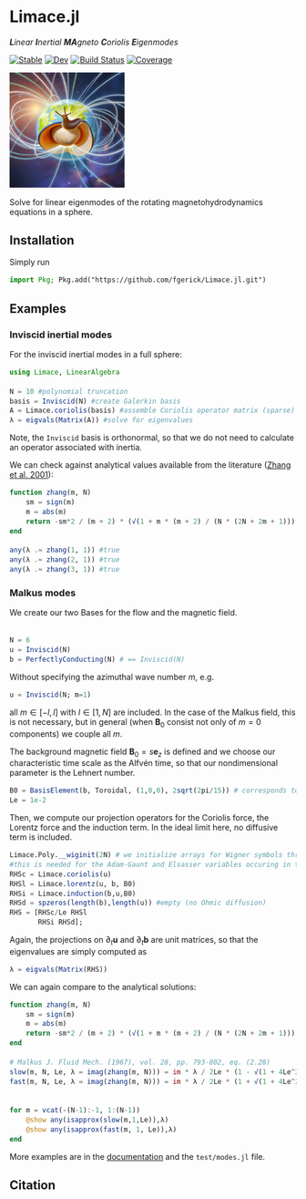 # Limace.jl
<!-- _**Li**near **m**odes **a**t the **c**ore of **E**arth_ -->
_**L**inear **I**nertial **MA**gneto **C**oriolis **E**igenmodes_
<!-- _**L**inear **I**nertial **M**agneto **A**rchimedes **C**oriolis **E**igenmodes_ -->

[![Stable](https://img.shields.io/badge/docs-stable-blue.svg)](https://fgerick.github.io/Limace.jl/stable/) [![Dev](https://img.shields.io/badge/docs-dev-blue.svg)](https://fgerick.github.io/Limace.jl/dev/) [![Build Status](https://github.com/fgerick/Limace.jl/actions/workflows/CI.yml/badge.svg?branch=main)](https://github.com/fgerick/Limace.jl/actions/workflows/CI.yml?query=branch%3Amain) [![Coverage](https://codecov.io/gh/fgerick/Limace.jl/branch/main/graph/badge.svg)](https://codecov.io/gh/fgerick/Limace.jl)

<img src="limace_logo.jpg" width="40%">

Solve for linear eigenmodes of the rotating magnetohydrodynamics equations in a sphere.

## Installation
Simply run
```julia
import Pkg; Pkg.add("https://github.com/fgerick/Limace.jl.git")
```

## Examples 

### Inviscid inertial modes

For the inviscid inertial modes in a full sphere:
```julia
using Limace, LinearAlgebra

N = 10 #polynomial truncation
basis = Inviscid(N) #create Galerkin basis
A = Limace.coriolis(basis) #assemble Coriolis operator matrix (sparse)
λ = eigvals(Matrix(A)) #solve for eigenvalues
```
Note, the `Inviscid` basis is orthonormal, so that we do not need to calculate an operator associated with inertia.

We can check against analytical values available from the literature ([Zhang et al. 2001](https://doi.org/10.1017/S0022112001004049)):
```julia
function zhang(m, N) 
	sm = sign(m)
	m = abs(m)
	return -sm*2 / (m + 2) * (√(1 + m * (m + 2) / (N * (2N + 2m + 1))) - 1) * im
end

any(λ .≈ zhang(1, 1)) #true
any(λ .≈ zhang(2, 1)) #true
any(λ .≈ zhang(3, 1)) #true

```

### Malkus modes

We create our two Bases for the flow and the magnetic field.
```julia

N = 6
u = Inviscid(N)
b = PerfectlyConducting(N) # == Inviscid(N)
```
Without specifying the azimuthal wave number $m$, e.g. 
```julia
u = Inviscid(N; m=1)
```
all $m \in [-l,l]$ with $l \in [1,N]$ are included. In the case of the Malkus field, this is not necessary, but in general (when $\mathbf{B}_0$ consist not only of $m=0$ components) we couple all $m$.

The background magnetic field $\mathbf{B}_0 = s \mathbf{e}_z$ is defined and we choose our characteristic time scale as the Alfvén time, so that our nondimensional parameter is the Lehnert number.
```julia
B0 = BasisElement(b, Toroidal, (1,0,0), 2sqrt(2pi/15)) # corresponds to B_0 = s e_z
Le = 1e-2
```
Then, we compute our projection operators for the Coriolis force, the Lorentz force and the induction term. In the ideal limit here, no diffusive term is included.
```julia
Limace.Poly.__wiginit(2N) # we initialize arrays for Wigner symbols through Wigxjpf.jl
#this is needed for the Adam-Gaunt and Elsasser variables occuring in the lorentz and induction terms.
RHSc = Limace.coriolis(u)
RHSl = Limace.lorentz(u, b, B0)
RHSi = Limace.induction(b,u,B0)
RHSd = spzeros(length(b),length(u)) #empty (no Ohmic diffusion)
RHS = [RHSc/Le RHSl
	   RHSi RHSd];
```

Again, the projections on $\partial_t \mathbf{u}$ and $\partial_t \mathbf{b}$ are unit matrices, so that the eigenvalues are simply computed as
```julia
λ = eigvals(Matrix(RHS))
```
We can again compare to the analytical solutions:
```julia
function zhang(m, N) 
	sm = sign(m)
	m = abs(m)
	return -sm*2 / (m + 2) * (√(1 + m * (m + 2) / (N * (2N + 2m + 1))) - 1) * im
end

# Malkus J. Fluid Mech. (1967), vol. 28, pp. 793-802, eq. (2.28)
slow(m, N, Le, λ = imag(zhang(m, N))) = im * λ / 2Le * (1 - √(1 + 4Le^2 * m * (m - λ) / λ^2))
fast(m, N, Le, λ = imag(zhang(m, N))) = im * λ / 2Le * (1 + √(1 + 4Le^2 * m * (m - λ) / λ^2))


for m = vcat(-(N-1):-1, 1:(N-1))
	@show any(isapprox(slow(m,1,Le)),λ)
	@show any(isapprox(fast(m, 1, Le)),λ)
end
```

More examples are in the [documentation](https://fgerick.github.io/Limace.jl/stable/) and the `test/modes.jl` file.

## Citation
